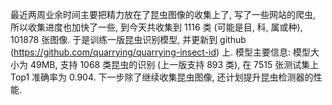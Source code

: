 最近两周业余时间主要把精力放在了昆虫图像的收集上了, 写了一些网站的爬虫, 所以收集进度也加快了一些, 到今天共收集到 1116 类 (可能是目, 科, 属或种), 101878 张图像. 于是训练一版昆虫识别模型, 并更新到 github (https://github.com/quarrying/quarrying-insect-id) 上. 模型主要信息: 模型大小为 49MB, 支持 1068 类昆虫的识别 (上一版支持 893 类), 在 7515 张测试集上 Top1 准确率为 0.904. 下一步除了继续收集昆虫图像, 还计划提升昆虫检测器的性能.